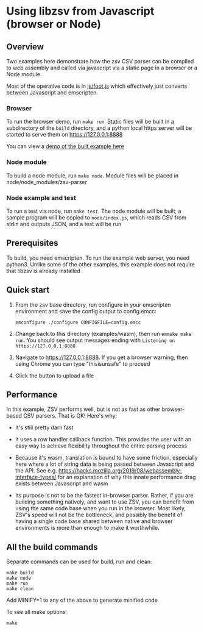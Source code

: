 # Using libzsv from Javascript (browser or Node)

## Overview

Two examples here demonstrate how the zsv CSV parser can be compiled to web assembly and called via javascript
via a static page in a browser or a Node module.

Most of the operative code is in [js/foot.js](js/foot.js) which effectively just converts between Javascript and emscripten.

### Browser
To run the browser demo, run `make run`.
Static files will be built in a subdirectory of the `build` directory, and a python local https server
will be started to serve them on https://127.0.0.1:8888

You can view a [demo of the built example here](https://liquidaty.github.io/zsv/examples/wasm/build/)

### Node module
To build a node module, run `make node`. Module files will be placed in node/node_modules/zsv-parser

### Node example and test
To run a test via node, run `make test`. The node module will be built, a sample program will be copied to
`node/index.js`, which reads CSV from stdin and outputs JSON, and a test will be run

## Prerequisites

To build, you need emscripten. To run the example web server, you need python3. Unlike some of the other examples,
this example does not require that libzsv is already installed

## Quick start

1. From the zsv base directory, run configure in your emscripten environment and save the config output
   to config.emcc:
   ```
   emconfigure ./configure CONFIGFILE=config.emcc
   ```

2. Change back to this directory (examples/wasm), then run `emmake make run`. You should see output messages
   ending with `Listening on https://127.0.0.1:8888`

3. Navigate to https://127.0.0.1:8888. If you get a browser warning, then using Chrome you can type "thisisunsafe" to proceed

4. Click the button to upload a file

## Performance
In this example, ZSV performs well, but is not as fast as other browser-based CSV parsers. That is OK! Here's why:

* It's still pretty darn fast

* It uses a row handler callback function. This provides the user with an easy way to achieve flexibility
  throughout the entire parsing process

* Because it's wasm, translation is bound to have some friction, especially here where a lot of string data
  is being passed between Javascript and the API. See e.g. https://hacks.mozilla.org/2019/08/webassembly-interface-types/
  for an explanation of why this innate performance drag exists between Javascript and wasm

* Its purpose is not to be the fastest in-browser parser. Rather, if you are building something natively, and want
  to use ZSV, you can benefit from using the same code base when you run in the browser. Most likely, ZSV's speed
  will not be the bottleneck, and possibly the benefit of having a single code base shared between native and browser
  environments is more than enough to make it worthwhile.

## All the build commands

Separate commands can be used for build, run and clean:
```
make build
make node
make run
make clean
```

Add MINIFY=1 to any of the above to generate minified code

To see all make options:
```
make
```
